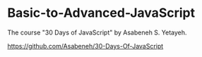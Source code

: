 # Basic-to-Advanced-JavaScript
The course "30 Days of JavaScript" by Asabeneh S. Yetayeh.

https://github.com/Asabeneh/30-Days-Of-JavaScript

